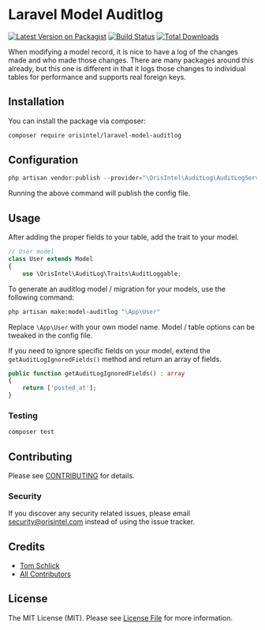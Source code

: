 # Laravel Model Auditlog

[![Latest Version on Packagist](https://img.shields.io/packagist/v/orisintel/laravel-model-auditlog.svg?style=flat-square)](https://packagist.org/packages/orisintel/laravel-model-auditlog)
[![Build Status](https://img.shields.io/travis/orisintel/laravel-model-auditlog/master.svg?style=flat-square)](https://travis-ci.org/orisintel/laravel-model-auditlog)
[![Total Downloads](https://img.shields.io/packagist/dt/orisintel/laravel-model-auditlog.svg?style=flat-square)](https://packagist.org/packages/orisintel/laravel-model-auditlog)

When modifying a model record, it is nice to have a log of the changes made and who made those changes. There are many packages around this already, but this one is different in that it logs those changes to individual tables for performance and supports real foreign keys.

## Installation

You can install the package via composer:

```bash
composer require orisintel/laravel-model-auditlog
```

## Configuration

``` php
php artisan vendor:publish --provider="\OrisIntel\AuditLog\AuditLogServiceProvider"
```

Running the above command will publish the config file.

## Usage

After adding the proper fields to your table, add the trait to your model.

``` php
// User model
class User extends Model
{
    use \OrisIntel\AuditLog\Traits\AuditLoggable;

```

To generate an auditlog model / migration for your models, use the following command:

```sh
php artisan make:model-auditlog "\App\User"
```

Replace `\App\User` with your own model name. Model / table options can be tweaked in the config file.

If you need to ignore specific fields on your model, extend the `getAuditLogIgnoredFields()` method and return an array of fields.
```php
public function getAuditLogIgnoredFields() : array
{
    return ['posted_at'];
}
```

### Testing

``` bash
composer test
```

## Contributing

Please see [CONTRIBUTING](CONTRIBUTING.md) for details.

### Security

If you discover any security related issues, please email [security@orisintel.com](mailto:security@orisintel.com) instead of using the issue tracker.

## Credits

- [Tom Schlick](https://github.com/tomschlick)
- [All Contributors](../../contributors)

## License

The MIT License (MIT). Please see [License File](LICENSE.md) for more information.
